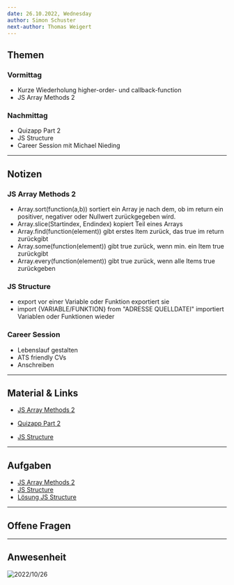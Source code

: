 ```yaml
---
date: 26.10.2022, Wednesday
author: Simon Schuster
next-author: Thomas Weigert
---
```


## Themen

### Vormittag

- Kurze Wiederholung higher-order- und callback-function
- JS Array Methods 2

### Nachmittag

- Quizapp Part 2
- JS Structure
- Career Session mit Michael Nieding

---

## Notizen

### JS Array Methods 2

- Array.sort(function(a,b)) sortiert ein Array je nach dem, ob im return ein positiver, negativer oder Nullwert zurückgegeben wird.
- Array.slice(Startindex, Endindex) kopiert Teil eines Arrays
- Array.find(function(element)) gibt erstes Item zurück, das true im return zurückgibt
- Array.some(function(element)) gibt true zurück, wenn min. ein Item true zurückgibt
- Array.every(function(element)) gibt true zurück, wenn alle Items true zurückgeben

### JS Structure

- export vor einer Variable oder Funktion exportiert sie
- import {VARIABLE/FUNKTION} from "ADRESSE QUELLDATEI" importiert Variablen oder Funktionen wieder

### Career Session

- Lebenslauf gestalten
- ATS friendly CVs
- Anschreiben

---

## Material & Links

- [JS Array Methods 2](https://github.com/neuefische/ffm-web-22-1/blob/main/sessions/js-array-methods-2/js-array-methods-2.md)

- [Quizapp Part 2](https://github.com/neuefische/ffm-web-22-1/blob/main/recap-project/quizapp/quizapp-part2.md)

- [JS Structure](https://github.com/neuefische/ffm-web-22-1/blob/main/sessions/js-structure/js-structure.md)

---

## Aufgaben

- [JS Array Methods 2](https://github.com/neuefische/ffm-web-22-1/blob/main/sessions/js-array-methods-2/challenges-js-array-methods-2.md)
- [JS Structure](https://github.com/neuefische/ffm-web-22-1/blob/main/sessions/js-structure/challenges-js-structure.md)
- [Lösung JS Structure](https://codesandbox.io/s/js-structure-challenge1-tdemby?file=/js/launchSequence.js)

---

## Offene Fragen

---

## Anwesenheit

![2022/10/26](../images/2022-10-26.png)
